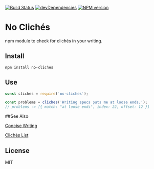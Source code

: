 [![Build Status](https://travis-ci.org/duereg/no-cliches.svg?branch=master)](https://travis-ci.org/duereg/no-cliches)
[![devDependencies](https://david-dm.org/duereg/no-cliches/dev-status.svg)](https://david-dm.org/duereg/no-cliches#info=devDependencies&view=table)
[![NPM version](https://badge.fury.io/js/no-cliches.svg)](http://badge.fury.io/js/no-cliches)

# No Clichés

npm module to check for clichés in your writing.

## Install

```shell
npm install no-cliches
```

## Use

```javascript
const cliches = require('no-cliches');

const problems = cliches('Writing specs puts me at loose ends.');
// problems -> [{ match: "at loose ends", index: 22, offset: 12 }]
```

##See Also

[Concise Writing](http://grammar.ccc.commnet.edu/grammar/concise.htm)

[Clichés List](http://www.be-a-better-writer.com/cliches.html)

## License

MIT
